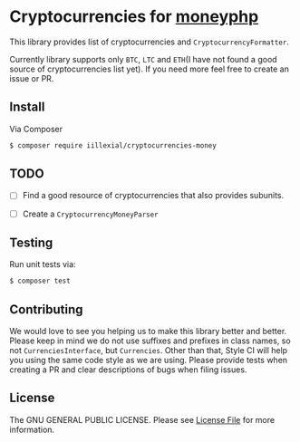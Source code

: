 # Cryptocurrencies for [moneyphp](https://github.com/moneyphp/money)

This library provides list of cryptocurrencies and `CryptocurrencyFormatter`.

Currently library supports only `BTC`, `LTC` and `ETH`(I have not found a good source of cryptocurrencies list yet). If you need more feel free to create an issue or PR.

## Install

Via Composer

```bash
$ composer require iillexial/cryptocurrencies-money
```

## TODO

- [ ] Find a good resource of cryptocurrencies that also provides subunits.

- [ ] Create a `CryptocurrencyMoneyParser`

## Testing

Run unit tests via:

```bash
$ composer test
```

## Contributing

We would love to see you helping us to make this library better and better.
Please keep in mind we do not use suffixes and prefixes in class names,
so not `CurrenciesInterface`, but `Currencies`. Other than that, Style CI will help you
using the same code style as we are using. Please provide tests when creating a PR and clear descriptions of bugs when filing issues.


## License

The GNU GENERAL PUBLIC LICENSE. Please see [License File](LICENSE) for more information.
